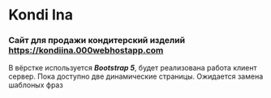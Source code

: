 # Kondi Ina
### Cайт для продажи кондитерский изделий https://kondiina.000webhostapp.com
В вёрстке используется  ***Bootstrap 5***, будет реализована работа клиент сервер. Пока доступно две динамические страницы. Ожидается замена шаблоных фраз
